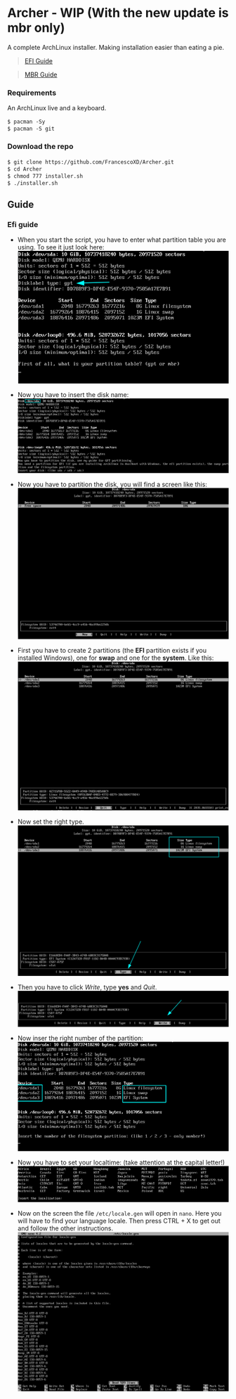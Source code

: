 # Archer - WIP (With the new update is mbr only)
A complete ArchLinux installer. Making installation easier than eating a pie.

> [EFI Guide](#efi-guide)

> [MBR Guide](#mbr-guide)
### Requirements
An ArchLinux live and a keyboard.
```
$ pacman -Sy
$ pacman -S git
```
### Download the repo
```
$ git clone https://github.com/FrancescoXD/Archer.git
$ cd Archer
$ chmod 777 installer.sh
$ ./installer.sh
```
## Guide
### Efi guide
- When you start the script, you have to enter what partition table you are using. To see it just look here:
![1](.images/efi/1.png?raw=true)

- Now you have to insert the disk name:
![2](.images/efi/2.png?raw=true)

- Now you have to partition the disk, you will find a screen like this:
![3_2](.images/efi/3_2.png?raw=true)

- First you have to create 2 partitions (the **EFI** partition exists if you installed Windows), one for **swap** and one for the **system**. Like this:
![3](.images/efi/3.png?raw=true)

- Now set the right type.
![5](.images/efi/5.png?raw=true)

- Then you have to click _Write_, type **yes** and _Quit_.
![6_1](.images/efi/6_1.png?raw=true)

- Now inser the right number of the partition:
![6](.images/efi/6.png?raw=true)

- Now you have to set your localtime: (take attention at the capital letter!)
![7](.images/efi/7.png?raw=true)

- Now on the screen the file ```/etc/locale.gen``` will open in ```nano```. Here you will have to find your language locale. Then press CTRL + X to get out and follow the other instructions.
![8](.images/efi/8.png?raw=true)

